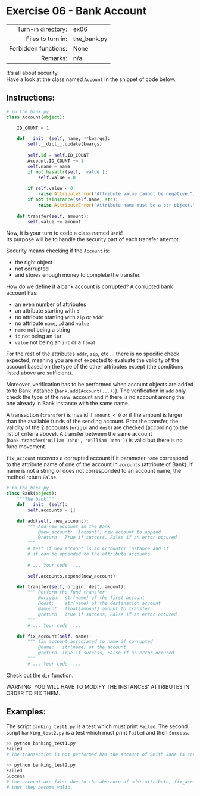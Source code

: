 # Exercise 06 - Bank Account

|                         |                     |
| -----------------------:| ------------------- |
|   Turn-in directory:    |  ex06               |
|   Files to turn in:     |  the_bank.py        |
|   Forbidden functions:  |  None               |
|   Remarks:              |  n/a                |

It's all about security.  
Have a look at the class named `Account` in the snippet of code below.

## Instructions:

```py
# in the_bank.py
class Account(object):

    ID_COUNT = 1

    def __init__(self, name, **kwargs):
        self.__dict__.update(kwargs)
        
        self.id = self.ID_COUNT
        Account.ID_COUNT += 1
        self.name = name
        if not hasattr(self, 'value'):
            self.value = 0
        
        if self.value < 0:
            raise AttributeError("Attribute value cannot be negative.")
        if not isinstance(self.name, str):
            raise AttributeError("Attribute name must be a str object.")
    
    def transfer(self, amount):
        self.value += amount

```

Now, it is your turn to code a class named `Bank`!  
Its purpose will be to handle the security part of each transfer attempt.

Security means checking if the `Account` is:
* the right object
* not corrupted
* and stores enough money to complete the transfer.

How do we define if a bank account is corrupted? A corrupted bank account has:
* an even number of attributes
* an attribute starting with `b`
* no attribute starting with `zip` or `addr`
* no attribute `name`, `id` and `value`
* `name` not being a string
* `id` not being an `int`
* `value` not being an `int` or a `float`

For the rest of the attributes `addr`, `zip`, etc ... there is no specific check expected, meaning you are not expected to evaluate the validity of the account based on the type of the other attributes except (the conditions listed above are sufficient).

Moreover, verification has to be performed when account objects are added to to Bank instance (`bank.add(Account(...))`).
The verification in `add` only check the type of the new_account and if there is no account among the one already in Bank instance with the same name.

A transaction (`transfer`) is invalid if `amount < 0` or if the amount is larger than the available funds of the sending account. Prior the transfer, the validity of the 2 accounts (`origin` and `dest`) are checked (according to the list of criteria above).
A transfer between the same account (`bank.transfer('Wiliam John', 'William John')`) is valid but there is no fund movement.

`fix_account` recovers a corrupted account if it parameter `name` correspond to the attribute
name of one of the account in `accounts` (attribute of Bank). If name is not a string or does not corresponded
to an account name, the method return `False`.

```py
# in the_bank.py
class Bank(object):
    """The bank"""
    def __init__(self):
        self.accounts = []

    def add(self, new_account):
        """ Add new_account in the Bank
            @new_account:  Account() new account to append
            @return   True if success, False if an error occured
        """
        # test if new_account is an Account() instance and if 
        # it can be appended to the attribute accounts
        
        # ... Your code  ...

        self.accounts.append(new_account)

    def transfer(self, origin, dest, amount):
        """ Perform the fund transfer
            @origin:  str(name) of the first account
            @dest:    str(name) of the destination account
            @amount:  float(amount) amount to transfer
            @return   True if success, False if an error occured
        """
        # ... Your code  ...

    def fix_account(self, name):
        """ fix account associated to name if corrupted
            @name:   str(name) of the account
            @return  True if success, False if an error occured
        """
        # ... Your code  ...
```

Check out the `dir` function.

WARNING: YOU WILL HAVE TO MODIFY THE INSTANCES' ATTRIBUTES IN ORDER TO FIX THEM.

## Examples:
The script `banking_test1.py` is a test which must print `Failed`.
The second script `banking_test2.py` is a test which must print `Failed` and then `Success`.
```bash
>> python banking_test1.py
Failed
# The transaction is not performed has the account of Smith Jane is corrupted (due to the attribute 'bref').

>> python banking_test2.py
Failed
Success
# the account are false due to the abscence of addr attribute, fix_account recover the account,
# thus they become valid.
```